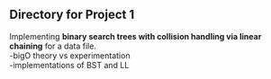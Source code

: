 <h2>Directory for Project 1</h2>

Implementing <b>binary search trees with collision handling via linear chaining</b> for a data file.<br>
-bigO theory vs experimentation <br>
-implementations of BST and LL<br> 

